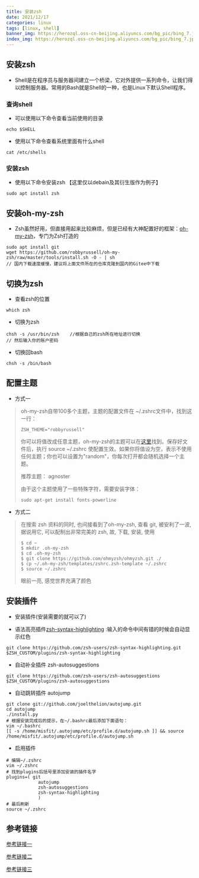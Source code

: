 ```yaml
---
title: 安装zsh
date: 2021/12/17
categories: linux
tags: [linux, shell]
banner_img: https://herozql.oss-cn-beijing.aliyuncs.com/bg_pic/bing_7.jpg
index_img: https://herozql.oss-cn-beijing.aliyuncs.com/bg_pic/bing_7.jpg
---
```




## 安装zsh

- Shell是在程序员与服务器间建立一个桥梁，它对外提供一系列命令，让我们得以控制服务器。常用的Bash就是Shell的一种，也是Linux下默认Shell程序。

### 查询shell

- 可以使用以下命令查看当前使用的目录

```
echo $SHELL
```

- 使用以下命令查看系统里面有什么shell

```
cat /etc/shells
```

### 安装zsh

- 使用以下命令安装zsh   【这里仅以debain及其衍生版作为例子】

```
sudo apt install zsh
```


## 安装oh-my-zsh

- Zsh虽然好用，但直接用起来比较麻烦，但是已经有大神配置好的框架：[oh-my-zsh](https://github.com/robbyrussell/oh-my-zsh)，专门为Zsh打造的

```shell
sudo apt install git
wget https://github.com/robbyrussell/oh-my-zsh/raw/master/tools/install.sh -O - | sh
// 国内下载速度缓慢，建议将上面文件所在的仓库克隆到国内的Gitee中下载
```

## 切换为zsh

- 查看zsh的位置

```
which zsh
```

- 切换为zsh

```
chsh -s /usr/bin/zsh    //根据自己的zsh所在地址进行切换
// 然后输入你的账户密码
```

- 切换回bash

```
chsh -s /bin/bash
```

## 配置主题

- 方式一

>oh-my-zsh自带100多个主题，主题的配置文件在 ~/.zshrc文件中，找到这一行：
>
>```
>ZSH_THEME="robbyrussell"
>```
>
>你可以将值改成任意主题，oh-my-zsh的主题可以在[这里](https://github.com/robbyrussell/oh-my-zsh/wiki/themes)找到。保存好文件后，执行 source ~/.zshrc 使配置生效。如果你将值设为空，表示不使用任何主题；你也可以设置为"random"，你每次打开都会随机选择一个主题。
>
>推荐主题： agnoster
>
>由于这个主题使用了一些特殊字符，需要安装字体：
>
>```
>sudo apt-get install fonts-powerline
>```

- 方式二

>在搜索 zsh 资料的同时, 也间接看到了oh-my-zsh, 查看 git, 被安利了一波, 据说用它, 可以配制出非常完美的 zsh, 故, 下载, 安装, 使用
>
>```
>$ cd ~
>$ mkdir .oh-my-zsh
>$ cd .oh-my-zsh
>$ git clone https://github.com/ohmyzsh/ohmyzsh.git ./
>$ cp ~/.oh-my-zsh/templates/zshrc.zsh-template ~/.zshrc
>$ source ~/.zshrc
>```
>
>眼前一亮, 感觉世界充满了颜色

## 安装插件

- 安装插件(安装需要的就可以了)

- 语法高亮插件[zsh-syntax-highlighting](https://www.jianshu.com/p/4fde9ae77922) :输入的命令中间有错的时候会自动显示红色

```
git clone https://github.com/zsh-users/zsh-syntax-highlighting.git $ZSH_CUSTOM/plugins/zsh-syntax-highlighting
```

- 自动补全插件 zsh-autosuggestions

```
git clone https://github.com/zsh-users/zsh-autosuggestions $ZSH_CUSTOM/plugins/zsh-autosuggestions
```

- 自动跳转插件 autojump

```
git clone git://github.com/joelthelion/autojump.git
cd autojump
./install.py
# 根据安装完成后的提示，在~/.bashrc最后添加下面语句：
vim ~/.bashrc    
[[ -s /home/misfit/.autojump/etc/profile.d/autojump.sh ]] && source /home/misfit/.autojump/etc/profile.d/autojump.sh
```

- 启用插件

```
# 编辑~/.zshrc   
vim ~/.zshrc    
# 找到plugins后括号里添加安装的插件名字
plugins=( git 
            autojump 
            zsh-autosuggestions 
            zsh-syntax-highlighting
            )
# 最后刷新
source ~/.zshrc    
```



## 参考链接

[参考链接一](https://www.cnblogs.com/lfri/p/10798105.html)

[参考链接二](https://www.cnblogs.com/cxl-blog/p/12347993.html)

[参考链接三](https://blog.gomyck.com/posts/zsh/)